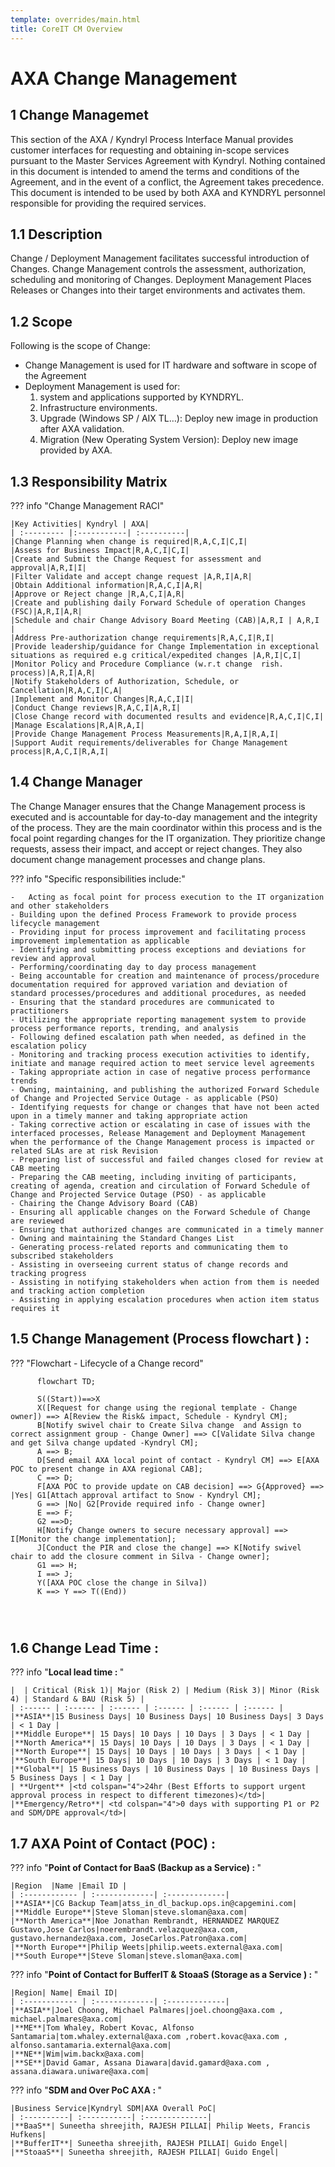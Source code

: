 ```yaml
---
template: overrides/main.html
title: CoreIT CM Overview
---
```


# <b>AXA Change Management</b>
## <b>1 Change Managemet</b>

This section of the AXA / Kyndryl Process Interface Manual provides customer interfaces for requesting and obtaining in-scope services pursuant to the Master Services Agreement with Kyndryl. Nothing contained in this document is intended to amend the terms and conditions of the Agreement, and in the event of a conflict, the Agreement takes precedence.
This document is intended to be used by both AXA and KYNDRYL personnel responsible for providing the required services.

## <b>1.1 Description </b>

Change / Deployment Management facilitates successful introduction of Changes.
Change Management controls the assessment, authorization, scheduling and monitoring of Changes.
Deployment Management Places Releases or Changes into their target environments and activates them.

## <b> 1.2 Scope</b>

Following is the scope of Change:

  - Change Management is used for IT hardware and software in scope of the Agreement 
  - Deployment Management is used for: 
      1.  system and applications supported by KYNDRYL.  
      2.	Infrastructure environments. 
      3.	Upgrade (Windows SP / AIX TL…): Deploy new image in production after AXA validation.
      4.	Migration (New Operating System Version): Deploy new image provided by AXA.



## <b>1.3 Responsibility Matrix</b>

??? info "Change Management RACI"

    |Key Activities| Kyndryl | AXA|
    | :--------- |:-----------| :----------|
    |Change Planning when change is required|R,A,C,I|C,I|
    |Assess for Business Impact|R,A,C,I|C,I|
    |Create and Submit the Change Request for assessment and approval|A,R,I|I|
    |Filter Validate and accept change request |A,R,I|A,R|
    |Obtain Additional information|R,A,C,I|A,R|
    |Approve or Reject change |R,A,C,I|A,R|
    |Create and publishing daily Forward Schedule of operation Changes (FSC)|A,R,I|A,R|
    |Schedule and chair Change Advisory Board Meeting (CAB)|A,R,I | A,R,I |
    |Address Pre-authorization change requirements|R,A,C,I|R,I|
    |Provide leadership/guidance for Change Implementation in exceptional situations as required e.g critical/expedited changes |A,R,I|C,I|
    |Monitor Policy and Procedure Compliance (w.r.t change  rish. process)|A,R,I|A,R|
    |Notify Stakeholders of Authorization, Schedule, or Cancellation|R,A,C,I|C,A|
    |Implement and Monitor Changes|R,A,C,I|I|
    |Conduct Change reviews|R,A,C,I|A,R,I|
    |Close Change record with documented results and evidence|R,A,C,I|C,I|
    |Manage Escalations|R,A|R,A,I|
    |Provide Change Management Process Measurements|R,A,I|R,A,I|
    |Support Audit requirements/deliverables for Change Management process|R,A,C,I|R,A,I|
       


## <b>1.4 Change Manager</b>
 
The Change Manager ensures that the Change Management process is executed and is accountable for day-to-day management and the integrity of the process. They are the main coordinator within this process and is the focal point regarding changes for the IT organization. They prioritize change requests, assess their impact, and accept or reject changes. They also document change management processes and change plans.

??? info "Specific responsibilities include:"

    -	Acting as focal point for process execution to the IT organization and other stakeholders 
    - Building upon the defined Process Framework to provide process lifecycle management 
    - Providing input for process improvement and facilitating process improvement implementation as applicable 
    - Identifying and submitting process exceptions and deviations for review and approval 
    - Performing/coordinating day to day process management 
    - Being accountable for creation and maintenance of process/procedure documentation required for approved variation and deviation of standard processes/procedures and additional procedures, as needed 
    - Ensuring that the standard procedures are communicated to practitioners 
    - Utilizing the appropriate reporting management system to provide process performance reports, trending, and analysis 
    - Following defined escalation path when needed, as defined in the escalation policy 
    - Monitoring and tracking process execution activities to identify, initiate and manage required action to meet service level agreements 
    - Taking appropriate action in case of negative process performance trends 
    - Owning, maintaining, and publishing the authorized Forward Schedule of Change and Projected Service Outage - as applicable (PSO) 
    - Identifying requests for change or changes that have not been acted upon in a timely manner and taking appropriate action 
    - Taking corrective action or escalating in case of issues with the interfaced processes, Release Management and Deployment Management when the performance of the Change Management process is impacted or related SLAs are at risk Revision 
    - Preparing list of successful and failed changes closed for review at CAB meeting 
    - Preparing the CAB meeting, including inviting of participants, creating of agenda, creation and circulation of Forward Schedule of Change and Projected Service Outage (PSO) - as applicable 
    - Chairing the Change Advisory Board (CAB) 
    - Ensuring all applicable changes on the Forward Schedule of Change are reviewed
    - Ensuring that authorized changes are communicated in a timely manner 
    - Owning and maintaining the Standard Changes List 
    - Generating process-related reports and communicating them to subscribed stakeholders 
    - Assisting in overseeing current status of change records and tracking progress 
    - Assisting in notifying stakeholders when action from them is needed and tracking action completion 
    - Assisting in applying escalation procedures when action item status requires it
    

## <b>1.5	Change Management  (Process flowchart ) :</b>

??? "Flowchart - Lifecycle of a Change record"

  ``` mermaid
        flowchart TD;

        S((Start))==>X
        X([Request for change using the regional template - Change owner]) ==> A[Review the Risk& impact, Schedule - Kyndryl CM];
        B[Notify swivel chair to Create Silva change  and Assign to correct assignment group - Change Owner] ==> C[Validate Silva change and get Silva change updated -Kyndryl CM];
        A ==> B;
        D[Send email AXA local point of contact - Kyndryl CM] ==> E[AXA POC to present change in AXA regional CAB];
        C ==> D;
        F[AXA POC to provide update on CAB decision] ==> G{Approved} ==> |Yes| G1[Attach approval artifact to Snow - Kyndryl CM];
        G ==> |No| G2[Provide required info - Change owner]
        E ==> F;
        G2 ==>D;
        H[Notify Change owners to secure necessary approval] ==> I[Monitor the change implementation];
        J[Conduct the PIR and close the change] ==> K[Notify swivel chair to add the closure comment in Silva - Change owner];
        G1 ==> H;
        I ==> J;
        Y([AXA POC close the change in Silva])
        K ==> Y ==> T((End))




  ```

## <b>1.6	Change Lead Time :</b> 

??? info "<b>Local lead time : </b>"

    |  | Critical (Risk 1)| Major (Risk 2) | Medium (Risk 3)| Minor (Risk 4) | Standard & BAU (Risk 5) |
    | :------ | :------ | :------ | :------ | :------ | :------ |
    |**ASIA**|15 Business Days| 10 Business Days| 10 Business Days| 3 Days | < 1 Day | 
    |**Middle Europe**| 15 Days| 10 Days | 10 Days | 3 Days | < 1 Day |
    |**North America**| 15 Days| 10 Days | 10 Days | 3 Days | < 1 Day |
    |**North Europe**| 15 Days| 10 Days | 10 Days | 3 Days | < 1 Day |
    |**South Europe**| 15 Days| 10 Days | 10 Days | 3 Days | < 1 Day |
    |**Global**| 15 Business Days | 10 Business Days | 10 Business Days | 5 Business Days | < 1 Day |
    | **Urgent** |<td colspan="4">24hr (Best Efforts to support urgent approval process in respect to different timezones)</td>|
    |**Emergency/Retro**| <td colspan="4">0 days with supporting P1 or P2 and SDM/DPE approval</td>|
    


## <b>1.7	AXA Point of Contact (POC) :</b>

??? info "<b>Point of Contact for BaaS (Backup as a Service) : </b>"
   
    |Region  |Name |Email ID |
    | :------------ | :-------------| :-------------|
    |**ASIA**|CG Backup Team|atss_in_dl_backup.ops.in@capgemini.com|
    |**Middle Europe**|Steve Sloman|steve.sloman@axa.com|
    |**North America**|Noe Jonathan Rembrandt, HERNANDEZ MARQUEZ Gustavo,Jose Carlos|noerembrandt.velazquez@axa.com, gustavo.hernandez@axa.com, JoseCarlos.Patron@axa.com|
    |**North Europe**|Philip Weets|philip.weets.external@axa.com|
    |**South Europe**|Steve Sloman|steve.sloman@axa.com|

??? info "<b>Point of Contact for BufferIT  & StoaaS (Storage as a Service ) : </b>"

    |Region| Name| Email ID|
    | :------------ | :-------------| :-------------|
    |**ASIA**|Joel Choong, Michael Palmares|joel.choong@axa.com , michael.palmares@axa.com|
    |**ME**|Tom Whaley, Robert Kovac, Alfonso Santamaria|tom.whaley.external@axa.com ,robert.kovac@axa.com , alfonso.santamaria.external@axa.com|
    |**NE**|Wim|wim.backx@axa.com|
    |**SE**|David Gamar, Assana Diawara|david.gamard@axa.com , assana.diawara.uniware@axa.com|

??? info "<b>SDM and Over PoC AXA : </b>"  

    |Business Service|Kyndryl SDM|AXA Overall PoC|
    | :----------| :-----------| :--------------|
    |**BaaS**| Suneetha shreejith, RAJESH PILLAI| Philip Weets, Francis Hufkens|
    |**BufferIT**| Suneetha shreejith, RAJESH PILLAI| Guido Engel|
    |**StoaaS**| Suneetha shreejith, RAJESH PILLAI| Guido Engel|

   




